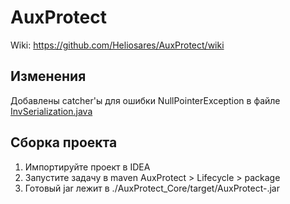 # AuxProtect
Wiki: https://github.com/Heliosares/AuxProtect/wiki

## Изменения
Добавлены catcher'ы для ошибки NullPointerException в файле [InvSerialization.java](AuxProtect_Core/src/main/java/dev/heliosares/auxprotect/utils/InvSerialization.java)


## Сборка проекта
1. Импортируйте проект в IDEA
2. Запустите задачу в maven AuxProtect > Lifecycle > package
3. Готовый jar лежит в ./AuxProtect_Core/target/AuxProtect-<version>.jar
